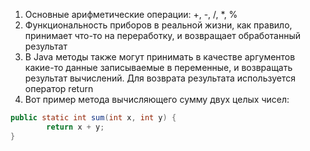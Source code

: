 1. Основные арифметические операции: +, -, /, *, %
2. Функциональность приборов в реальной жизни, как правило, принимает что-то на переработку, и возвращает обработанный результат
3. В Java методы также могут принимать в качестве аргументов какие-то данные записываемые в переменные, и возвращать результат вычислений. Для возврата результата используется оператор return
4. Вот пример метода вычисляющего сумму двух целых чисел:
```java
public static int sum(int x, int y) {
		return x + y;
}
```